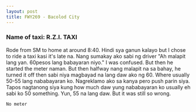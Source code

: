 ```yaml
---
layout: post
title: FWY269 - Bacolod City
---
```


### Name of taxi: R.Z.I. TAXI

Rode from SM to home at around 8:40. Hindi sya ganun kalayo but I chose to ride a taxi kasi it's late na. Nang sumakay ako sabi ng driver "Ah malapit lang yan. 60pesos lang babayaran niyo." I was confused. But then he started the meter naman. But then halfway nang malapit na sa bahay, he turned it off then sabi niya magbayad na lang daw ako ng 60. Where usually 50-55 lang nababayaran ko. Nagreklamo ako sa kanya pero push parin siya. Tapos nagtanong siya kung how much daw yung nababayaran ko usually eh sabi ko 50 something. Yun, 55 na lang daw. But it was still so wrong. 

```No meter```
